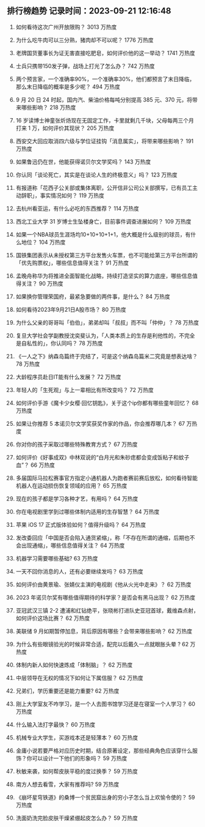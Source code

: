 
## 排行榜趋势 记录时间：2023-09-21 12:16:48
  
  1. 如何看待这次广州开放限购？ 3013 万热度
    
  2. 为什么吃牛肉可以三分熟，猪肉却不可以呢？ 1776 万热度
    
  3. 老牌国货董事长为证无害直接吃肥皂，如何评价他的这一举动？ 1741 万热度
    
  4. 士兵只携带150发子弹，战场上打光了怎么办？ 742 万热度
    
  5. 两个预言家，一个准确率90%，一个准确率30%，他们都预言了末日降临，那么末日降临的概率是多少呢？ 494 万热度
    
  6. 9 月 20 日 24 时起，国内汽、柴油价格每吨分别提高 385 元、370 元，将带来哪些影响？ 218 万热度
    
  7. 16 岁读博士神童张炘炀现在无固定工作，卡里就剩几千块，父母每两三个月打来 1 万，如何评价其现状？ 205 万热度
    
  8. 西安交大回应取消四六级与学位证挂钩「消息属实」，将带来哪些影响？ 191 万热度
    
  9. 如果鲁迅仍在世，他能获得诺贝尔文学奖吗？ 143 万热度
    
  10. 你认同「谈论死亡，其实是在谈论人生的终极意义」吗？ 123 万热度
    
  11. 有报道称「花西子公关部或集体离职，公开信非公司公关部撰写，已有员工主动辞职」，事实情况如何？ 119 万热度
    
  12. 去杭州看亚运，有什么必吃的东西推荐？ 114 万热度
    
  13. 西北工业大学 31 岁博士生坠楼身亡，目前事件调查进展如何？ 109 万热度
    
  14. 如果一个NBA球员生涯场均10+10+10+1+1，他大概是什么级别的球员，有什么地位？ 104 万热度
    
  15. 国铁集团表示从未授权第三方平台发售火车票，也不可能给第三方平台所谓的「优先购票权」，哪些信息值得关注？ 91 万热度
    
  16. 孟晚舟称华为将推进全面智能化战略，持续打造坚实的算力底座，哪些信息值得关注？ 90 万热度
    
  17. 如果换你管理荣国府，最紧急要做的两件事，是什么？ 84 万热度
    
  18. 如何看待2023年9月21日A股市场？ 80 万热度
    
  19. 为什么父亲的哥哥叫「伯伯」，弟弟却叫「叔叔」而不叫「仲仲」？ 78 万热度
    
  20. 复旦大学社会学副教授沈奕斐认为，「人类本质上的生存是利他性的，不完全是自私性的」，你认同吗？ 78 万热度
    
  21. 《一人之下》纳森岛篇终于完结了，可是这个纳森岛篇米二究竟是想表达啥？ 78 万热度
    
  22. 大龄程序员赴日IT能有什么发展？ 72 万热度
    
  23. 年轻人的「生死观」与上一辈相比有所改变吗？ 72 万热度
    
  24. 如何评价手游《魔卡少女樱·回忆钥匙》，关于这个ip你都有哪些童年回忆？ 68 万热度
    
  25. 如果让你推荐 5 本诺贝尔文学奖获奖作家的作品，你会推荐哪几本？ 67 万热度
    
  26. 你对你的孩子采取过哪些特殊教育方式？ 67 万热度
    
  27. 如何评价《好事成双》中林双说的“白月光和朱砂痣都会变成饭粘子和蚊子血”？ 66 万热度
    
  28. 多届国际马拉松赛事官方指定小通机器人为跑者赛前赛后放松，如何看待智能机器人在运动损伤恢复领域的应用？ 65 万热度
    
  29. 现在的孩子都是学习各种才艺，有用吗？ 64 万热度
    
  30. 你在电视剧里学到过哪些体制内适用的生存智慧？ 64 万热度
    
  31. 苹果 iOS 17 正式版体验如何？值得升级吗？ 64 万热度
    
  32. 发改委回应「中国是否会陷入通货紧缩」，称「不存在所谓的通缩，后期也不会出现通缩」，哪些信息值得关注？ 64 万热度
    
  33. 机器学习需要哪些基础? 63 万热度
    
  34. 一天不回你消息的人，还有必要继续发吗？ 63 万热度
    
  35. 如何评价由黄景瑜、张婧仪主演的电视剧《他从火光中走来》？ 62 万热度
    
  36. 2023 年诺贝尔奖有哪些值得期待的科学家？是否会有黑马出现？ 62 万热度
    
  37. 亚冠武汉三镇 2-2 遭浦和红钻绝平，张晓彬打进队史亚冠首球，戴维森点射，如何评价这场比赛？ 62 万热度
    
  38. 美联储 9 月如期暂停加息，背后原因有哪些？会带来哪些影响？ 62 万热度
    
  39. 为什么有些眼镜验光的时候非常合适，配完以后戴久一点就眼胀头晕  ? 62 万热度
    
  40. 体制内新人如何快速炼成「体制脑」？ 62 万热度
    
  41. 中层领导在无权的情况下如何让下属信服？ 62 万热度
    
  42. 兄弟们，学历重要还是能力重要? 62 万热度
    
  43. 刚上大学室友不咋学习，是一个人去图书馆学习还是在寝室一个人学习？ 60 万热度
    
  44. 什么输入法打字最快？ 60 万热度
    
  45. 机械专业大学生，买游戏本还是轻薄本？ 60 万热度
    
  46. 金庸小说若要严格对应历史时期，结合原著设定，那些经典角色应该穿什么服饰？你可以设计一下他们的形象吗？ 59 万热度
    
  47. 秋敏来袭，如何帮皮肤平稳的度过换季？ 59 万热度
    
  48. 南方人想去看雪，大家有推荐吗? 59 万热度
    
  49. 《崩坏星穹铁道》的桑博一个贫民窟出身的穷小子怎么当上欢愉令使的？ 59 万热度
    
  50. 洗面奶洗完脸皮肤干燥紧绷起皮怎么办？ 59 万热度
    